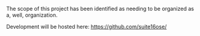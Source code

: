 The scope of this project has been identified as needing to be organized as a, well, organization.

Development will be hosted here: https://github.com/suite16ose/ 
